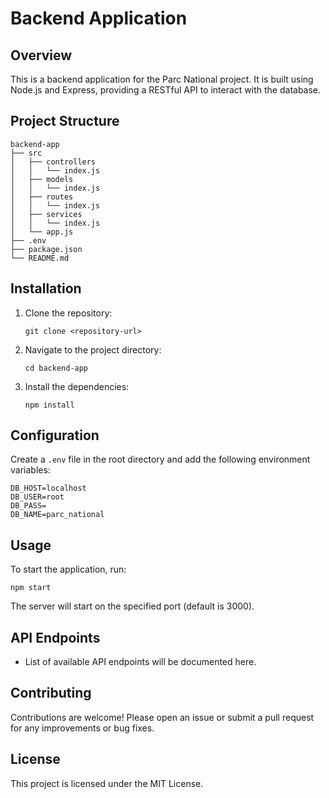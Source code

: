 # Backend Application

## Overview
This is a backend application for the Parc National project. It is built using Node.js and Express, providing a RESTful API to interact with the database.

## Project Structure
```
backend-app
├── src
│   ├── controllers
│   │   └── index.js
│   ├── models
│   │   └── index.js
│   ├── routes
│   │   └── index.js
│   ├── services
│   │   └── index.js
│   └── app.js
├── .env
├── package.json
└── README.md
```

## Installation

1. Clone the repository:
   ```
   git clone <repository-url>
   ```

2. Navigate to the project directory:
   ```
   cd backend-app
   ```

3. Install the dependencies:
   ```
   npm install
   ```

## Configuration

Create a `.env` file in the root directory and add the following environment variables:
```
DB_HOST=localhost
DB_USER=root
DB_PASS=
DB_NAME=parc_national
```

## Usage

To start the application, run:
```
npm start
```

The server will start on the specified port (default is 3000).

## API Endpoints

- List of available API endpoints will be documented here.

## Contributing

Contributions are welcome! Please open an issue or submit a pull request for any improvements or bug fixes.

## License

This project is licensed under the MIT License.